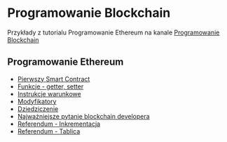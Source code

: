 # Programowanie Blockchain

Przykłady z tutorialu Programowanie Ethereum na kanale [Programowanie Blockchain](https://www.youtube.com/channel/UC4K5yIgxpPGy2laFlGu2WvQ)

## Programowanie Ethereum
* [Pierwszy Smart Contract](https://www.youtube.com/watch?v=W23biL2OyNA)
* [Funkcje - getter, setter](https://youtu.be/Aq-0txq5Lno)
* [Instrukcje warunkowe](https://youtu.be/_rardgKgkXk)
* [Modyfikatory](https://youtu.be/mUwlF2nugfM)
* [Dziedziczenie](https://youtu.be/B3VAUQy2zLs)
* [Najważniejsze pytanie blockchain developera](https://youtu.be/AzV1v6ZTO9g)
* [Referendum - Inkrementacja]()
* [Referendum - Tablica](https://www.youtube.com/watch?v=-uAdbfeOD6M)


